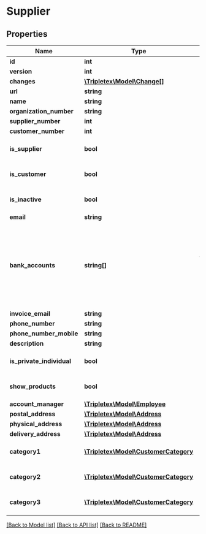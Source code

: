 # Supplier

## Properties
Name | Type | Description | Notes
------------ | ------------- | ------------- | -------------
**id** | **int** |  | [optional] 
**version** | **int** |  | [optional] 
**changes** | [**\Tripletex\Model\Change[]**](Change.md) |  | [optional] 
**url** | **string** |  | [optional] 
**name** | **string** |  | 
**organization_number** | **string** |  | [optional] 
**supplier_number** | **int** |  | [optional] 
**customer_number** | **int** |  | [optional] 
**is_supplier** | **bool** |  | [optional] [default to false]
**is_customer** | **bool** |  | [optional] [default to false]
**is_inactive** | **bool** |  | [optional] [default to false]
**email** | **string** |  | [optional] 
**bank_accounts** | **string[]** | List of the bank account numbers for this supplier.  Norwegian bank account numbers only. | [optional] 
**invoice_email** | **string** |  | [optional] 
**phone_number** | **string** |  | [optional] 
**phone_number_mobile** | **string** |  | [optional] 
**description** | **string** |  | [optional] 
**is_private_individual** | **bool** |  | [optional] [default to false]
**show_products** | **bool** |  | [optional] [default to false]
**account_manager** | [**\Tripletex\Model\Employee**](Employee.md) |  | [optional] 
**postal_address** | [**\Tripletex\Model\Address**](Address.md) |  | [optional] 
**physical_address** | [**\Tripletex\Model\Address**](Address.md) |  | [optional] 
**delivery_address** | [**\Tripletex\Model\Address**](Address.md) |  | [optional] 
**category1** | [**\Tripletex\Model\CustomerCategory**](CustomerCategory.md) | Category 1 of this supplier | [optional] 
**category2** | [**\Tripletex\Model\CustomerCategory**](CustomerCategory.md) | Category 2 of this supplier | [optional] 
**category3** | [**\Tripletex\Model\CustomerCategory**](CustomerCategory.md) | Category 3 of this supplier | [optional] 

[[Back to Model list]](../README.md#documentation-for-models) [[Back to API list]](../README.md#documentation-for-api-endpoints) [[Back to README]](../README.md)


